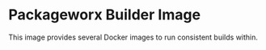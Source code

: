 # Packageworx Builder Image
This image provides several Docker images to run consistent builds within.

